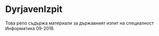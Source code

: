 # DyrjavenIzpit
Това репо съдържа материали за държавният изпит на специалност Информатика 09-2018.
